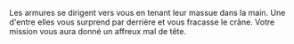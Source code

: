 Les armures se dirigent vers vous en tenant leur massue dans la main. Une d'entre elles vous surprend par derrière et vous fracasse le crâne. Votre mission vous aura donné un affreux mal de tête.